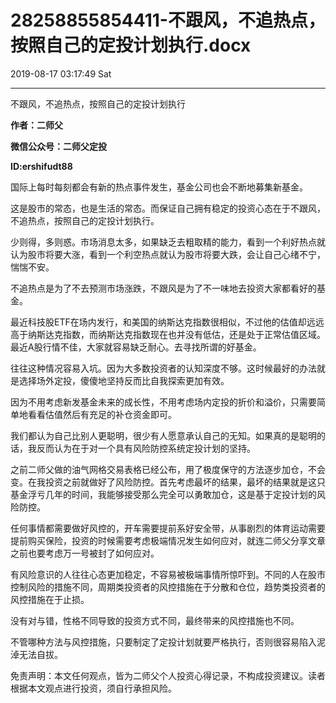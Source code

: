 # 28258855854411-不跟风，不追热点，按照自己的定投计划执行.docx

2019-08-17 03:17:49 Sat

----

不跟风，不追热点，按照自己的定投计划执行

__作者：二师父__

__微信公众号：二师父定投__

__ID:ershifudt88__

<a id="OLE_LINK1"></a><a id="OLE_LINK2"></a>国际上每时每刻都会有新的热点事件发生，基金公司也会不断地募集新基金。

这是股市的常态，也是生活的常态。而保证自己拥有稳定的投资心态在于不跟风，不追热点，按照自己的定投计划执行。

少则得，多则惑。市场消息太多，如果缺乏去粗取精的能力，看到一个利好热点就认为股市将要大涨，看到一个利空热点就认为股市将要大跌，会让自己心绪不宁，惴惴不安。

不追热点是为了不去预测市场涨跌，不跟风是为了不一味地去投资大家都看好的基金。

最近科技股ETF在场内发行，和美国的纳斯达克指数很相似，不过他的估值却远远高于纳斯达克指数，而纳斯达克指数现在也并没有低估，还是处于正常估值区域。最近A股行情不佳，大家就容易缺乏耐心。去寻找所谓的好基金。

往往这种情况容易入坑。因为大多数投资者的认知深度不够。这时候最好的办法就是选择场外定投，傻傻地坚持反而比自我探索更加有效。

因为不用考虑新发基金未来的成长性，不用考虑场内定投的折价和溢价，只需要简单地看看估值然后有充足的补仓资金即可。

我们都认为自己比别人更聪明，很少有人愿意承认自己的无知。如果真的是聪明的话，我反而认为在于对一个具有风险防控系统定投计划的坚持。

 

之前二师父做的油气网格交易表格已经公布，用了极度保守的方法逐步加仓，不会变。在我投资之前就做好了风险防控。首先考虑最坏的结果，最坏的结果就是这只基金浮亏几年的时间，我能够接受那么完全可以勇敢加仓，这是基于定投计划的风险防控。

任何事情都需要做好风控的，开车需要提前系好安全带，从事剧烈的体育运动需要提前购买保险，投资的时候需要考虑极端情况发生如何应对，就连二师父分享文章之前也要考虑万一号被封了如何应对。

有风险意识的人往往心态更加稳定，不容易被极端事情所惊吓到。不同的人在股市控制风险的措施不同，周期类投资者的风控措施在于分散和仓位，趋势类投资者的风控措施在于止损。

没有对与错，性格不同导致的投资方式不同，最终带来的风控措施也不同。

不管哪种方法与风控措施，只要制定了定投计划就要严格执行，否则很容易陷入泥淖无法自拔。

免责声明：本文任何观点，皆为二师父个人投资心得记录，不构成投资建议。读者根据本文观点进行投资，须自行承担风险。

